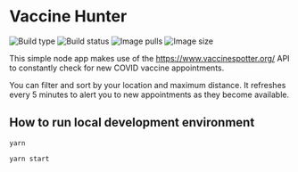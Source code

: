 # Vaccine Hunter

![Build type](https://img.shields.io/docker/cloud/automated/brbarnett/vaccine-hunter)
![Build status](https://img.shields.io/docker/cloud/build/brbarnett/vaccine-hunter)
![Image pulls](https://img.shields.io/docker/pulls/brbarnett/vaccine-hunter)
![Image size](https://img.shields.io/docker/image-size/brbarnett/vaccine-hunter/latest)

This simple node app makes use of the https://www.vaccinespotter.org/ API to constantly check for new COVID vaccine appointments.

You can filter and sort by your location and maximum distance. It refreshes every 5 minutes to alert you to new appointments as they become available.

## How to run local development environment
```
yarn

yarn start
```